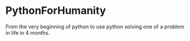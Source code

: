 # PythonForHumanity
From the very beginning of python to use python solving one of a problem in life in 4 months.  
